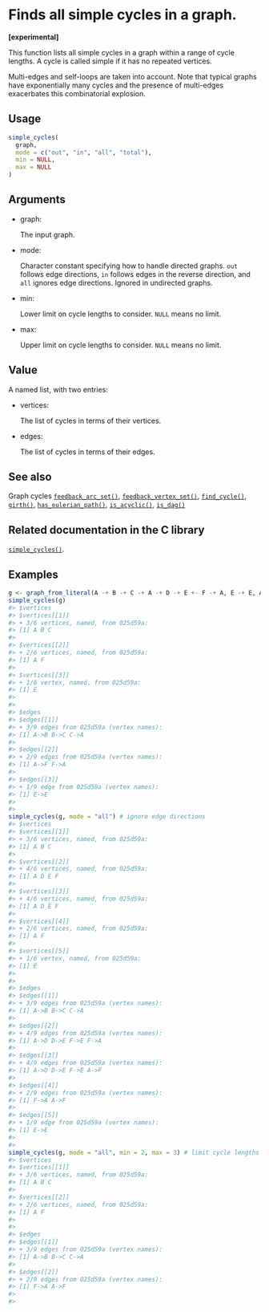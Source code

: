 # Finds all simple cycles in a graph.

**\[experimental\]**

This function lists all simple cycles in a graph within a range of cycle
lengths. A cycle is called simple if it has no repeated vertices.

Multi-edges and self-loops are taken into account. Note that typical
graphs have exponentially many cycles and the presence of multi-edges
exacerbates this combinatorial explosion.

## Usage

``` r
simple_cycles(
  graph,
  mode = c("out", "in", "all", "total"),
  min = NULL,
  max = NULL
)
```

## Arguments

- graph:

  The input graph.

- mode:

  Character constant specifying how to handle directed graphs. `out`
  follows edge directions, `in` follows edges in the reverse direction,
  and `all` ignores edge directions. Ignored in undirected graphs.

- min:

  Lower limit on cycle lengths to consider. `NULL` means no limit.

- max:

  Upper limit on cycle lengths to consider. `NULL` means no limit.

## Value

A named list, with two entries:

- vertices:

  The list of cycles in terms of their vertices.

- edges:

  The list of cycles in terms of their edges.

## See also

Graph cycles
[`feedback_arc_set()`](https://r.igraph.org/reference/feedback_arc_set.md),
[`feedback_vertex_set()`](https://r.igraph.org/reference/feedback_vertex_set.md),
[`find_cycle()`](https://r.igraph.org/reference/find_cycle.md),
[`girth()`](https://r.igraph.org/reference/girth.md),
[`has_eulerian_path()`](https://r.igraph.org/reference/has_eulerian_path.md),
[`is_acyclic()`](https://r.igraph.org/reference/is_acyclic.md),
[`is_dag()`](https://r.igraph.org/reference/is_dag.md)

## Related documentation in the C library

[`simple_cycles()`](https://igraph.org/c/html/latest/igraph-Cycles.html#igraph_simple_cycles).

## Examples

``` r
g <- graph_from_literal(A -+ B -+ C -+ A -+ D -+ E +- F -+ A, E -+ E, A -+ F, simplify = FALSE)
simple_cycles(g)
#> $vertices
#> $vertices[[1]]
#> + 3/6 vertices, named, from 025d59a:
#> [1] A B C
#> 
#> $vertices[[2]]
#> + 2/6 vertices, named, from 025d59a:
#> [1] A F
#> 
#> $vertices[[3]]
#> + 1/6 vertex, named, from 025d59a:
#> [1] E
#> 
#> 
#> $edges
#> $edges[[1]]
#> + 3/9 edges from 025d59a (vertex names):
#> [1] A->B B->C C->A
#> 
#> $edges[[2]]
#> + 2/9 edges from 025d59a (vertex names):
#> [1] A->F F->A
#> 
#> $edges[[3]]
#> + 1/9 edge from 025d59a (vertex names):
#> [1] E->E
#> 
#> 
simple_cycles(g, mode = "all") # ignore edge directions
#> $vertices
#> $vertices[[1]]
#> + 3/6 vertices, named, from 025d59a:
#> [1] A B C
#> 
#> $vertices[[2]]
#> + 4/6 vertices, named, from 025d59a:
#> [1] A D E F
#> 
#> $vertices[[3]]
#> + 4/6 vertices, named, from 025d59a:
#> [1] A D E F
#> 
#> $vertices[[4]]
#> + 2/6 vertices, named, from 025d59a:
#> [1] A F
#> 
#> $vertices[[5]]
#> + 1/6 vertex, named, from 025d59a:
#> [1] E
#> 
#> 
#> $edges
#> $edges[[1]]
#> + 3/9 edges from 025d59a (vertex names):
#> [1] A->B B->C C->A
#> 
#> $edges[[2]]
#> + 4/9 edges from 025d59a (vertex names):
#> [1] A->D D->E F->E F->A
#> 
#> $edges[[3]]
#> + 4/9 edges from 025d59a (vertex names):
#> [1] A->D D->E F->E A->F
#> 
#> $edges[[4]]
#> + 2/9 edges from 025d59a (vertex names):
#> [1] F->A A->F
#> 
#> $edges[[5]]
#> + 1/9 edge from 025d59a (vertex names):
#> [1] E->E
#> 
#> 
simple_cycles(g, mode = "all", min = 2, max = 3) # limit cycle lengths
#> $vertices
#> $vertices[[1]]
#> + 3/6 vertices, named, from 025d59a:
#> [1] A B C
#> 
#> $vertices[[2]]
#> + 2/6 vertices, named, from 025d59a:
#> [1] A F
#> 
#> 
#> $edges
#> $edges[[1]]
#> + 3/9 edges from 025d59a (vertex names):
#> [1] A->B B->C C->A
#> 
#> $edges[[2]]
#> + 2/9 edges from 025d59a (vertex names):
#> [1] F->A A->F
#> 
#> 
```
